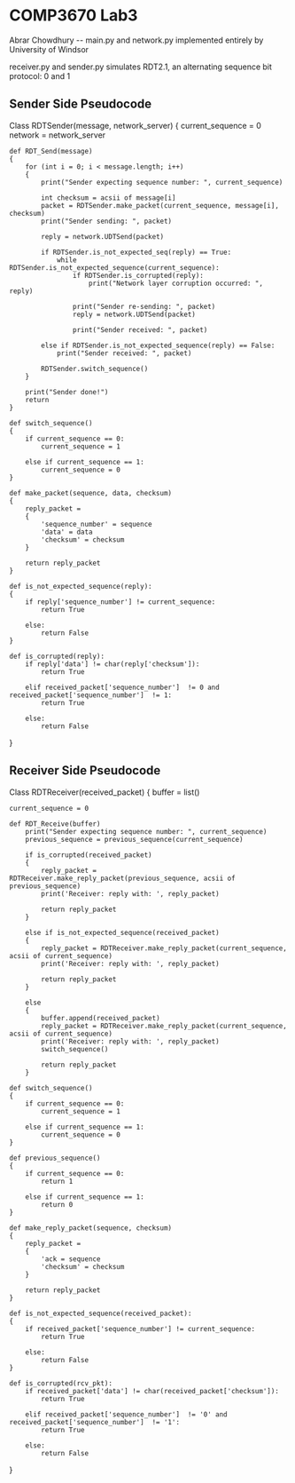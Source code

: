 # COMP3670 Lab3
Abrar Chowdhury
-- main.py and network.py implemented entirely by University of Windsor

receiver.py and sender.py simulates RDT2.1, an alternating sequence bit protocol: 0 and 1

## Sender Side Pseudocode
Class RDTSender(message, network_server)
{
    current_sequence = 0
    network = network_server

    def RDT_Send(message)
    {
        for (int i = 0; i < message.length; i++)
        {
            print("Sender expecting sequence number: ", current_sequence)

            int checksum = acsii of message[i]
            packet = RDTSender.make_packet(current_sequence, message[i], checksum)
            print("Sender sending: ", packet)

            reply = network.UDTSend(packet)

            if RDTSender.is_not_expected_seq(reply) == True:
                while RDTSender.is_not_expected_sequence(current_sequence):
                    if RDTSender.is_corrupted(reply):
                        print("Network layer corruption occurred: ", reply)

                    print("Sender re-sending: ", packet)
                    reply = network.UDTSend(packet)

                    print("Sender received: ", packet)

            else if RDTSender.is_not_expected_sequence(reply) == False:
                print("Sender received: ", packet)

            RDTSender.switch_sequence()
        }

        print("Sender done!")
        return
    }

    def switch_sequence()
    {
        if current_sequence == 0:
            current_sequence = 1

        else if current_sequence == 1:
            current_sequence = 0
    }

    def make_packet(sequence, data, checksum)
    {
        reply_packet = 
        {
            'sequence_number' = sequence
            'data' = data
            'checksum' = checksum
        }

        return reply_packet
    }

    def is_not_expected_sequence(reply):
    {
        if reply['sequence_number'] != current_sequence:
            return True
        
        else:
            return False
    }

    def is_corrupted(reply):
        if reply['data'] != char(reply['checksum']):
            return True
        
        elif received_packet['sequence_number']  != 0 and received_packet['sequence_number']  != 1:
            return True

        else:
            return False
}

## Receiver Side Pseudocode

Class RDTReceiver(received_packet)
{
    buffer = list()

    current_sequence = 0

    def RDT_Receive(buffer)
        print("Sender expecting sequence number: ", current_sequence)
        previous_sequence = previous_sequence(current_sequence)

        if is_corrupted(received_packet)
        {
            reply_packet = RDTReceiver.make_reply_packet(previous_sequence, acsii of previous_sequence)
            print('Receiver: reply with: ', reply_packet)

            return reply_packet
        }

        else if is_not_expected_sequence(received_packet)
        {
            reply_packet = RDTReceiver.make_reply_packet(current_sequence, acsii of current_sequence)
            print('Receiver: reply with: ', reply_packet)

            return reply_packet
        }

        else
        {
            buffer.append(received_packet)
            reply_packet = RDTReceiver.make_reply_packet(current_sequence, acsii of current_sequence)
            print('Receiver: reply with: ', reply_packet)
            switch_sequence()

            return reply_packet
        }

    def switch_sequence()
    {
        if current_sequence == 0:
            current_sequence = 1

        else if current_sequence == 1:
            current_sequence = 0
    }

    def previous_sequence()
    {
        if current_sequence == 0:
            return 1

        else if current_sequence == 1:
            return 0
    }

    def make_reply_packet(sequence, checksum)
    {
        reply_packet = 
        {
            'ack = sequence
            'checksum' = checksum
        }

        return reply_packet
    }

    def is_not_expected_sequence(received_packet):
    {
        if received_packet['sequence_number'] != current_sequence:
            return True
        
        else:
            return False
    }

    def is_corrupted(rcv_pkt):
        if received_packet['data'] != char(received_packet['checksum']):
            return True
        
        elif received_packet['sequence_number']  != '0' and received_packet['sequence_number']  != '1':
            return True

        else:
            return False
}